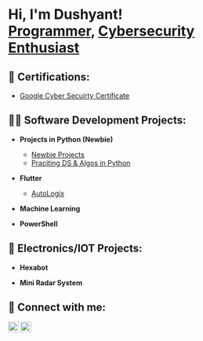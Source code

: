 <h1>Hi, I'm Dushyant! <br/><a href="https://github.com/RebelAKL">Programmer</a>, <a href="https://www.linkedin.com/in/dushyant--kaushal/">Cybersecurity Enthusiast</a>

<h2>📜 Certifications:</h2>

 - [Google Cyber Secuirty Certificate](https://github.com/RebelAKL/Projects-in-Python-Newbie) 

<h2>👨‍💻 Software Development Projects:</h2>

- <b>Projects in Python (Newbie)</b>
  - [Newbie Projects](https://github.com/RebelAKL/Projects-in-Python-Newbie)
  - [Praciting DS & Algos in Python](https://github.com/joshmadakor1/Algorithms-Practice)
- <b>Flutter</b>
  - [AutoLogix](https://github.com/RebelAKL/AutoLogix) <b>

- <b>Machine Learning</b>


- <b>PowerShell</b>


<h2>🔭 Electronics/IOT Projects:</h2>

- <b>Hexabot</b>

- <b>Mini Radar System</b>


<h2> 🤳 Connect with me:</h2>

[<img align="left" alt="JoshMadakor | LinkedIn" width="22px" src="https://cdn.jsdelivr.net/npm/simple-icons@v3/icons/linkedin.svg" />][linkedin]
[<img align="left" alt="JoshMadakor | Instagram" width="22px" src="https://cdn.jsdelivr.net/npm/simple-icons@v3/icons/instagram.svg" />][instagram]



[instagram]: https://www.instagram.com/unabdriged/
[linkedin]: https://www.linkedin.com/in/dushyant--kaushal/

<!--


- 🔭 I’m currently working on ...
- 🌱 I’m currently learning ...
- 👯 I’m looking to collaborate on ...
- 🤔 I’m looking for help with ...
- 💬 Ask me about ...
- 📫 How to reach me: ...
- 😄 Pronouns: ...
- ⚡ Fun fact: ...
-->
